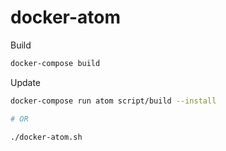 # docker-atom

Build
```bash
docker-compose build
```

Update
```bash
docker-compose run atom script/build --install

# OR

./docker-atom.sh
```